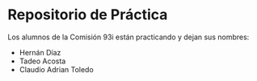# Repositorio de Práctica

Los alumnos de la Comisión 93i están practicando y dejan sus nombres:

- Hernán Díaz
- Tadeo Acosta
- Claudio Adrian Toledo
